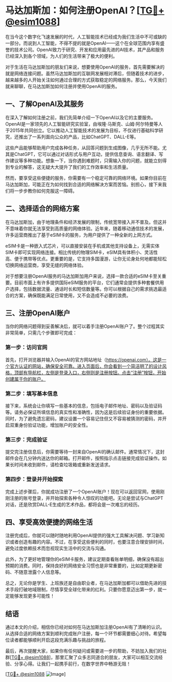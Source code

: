 # 马达加斯加：如何注册OpenAI？[[TG💪+ @esim1088](https://t.me/s/esim1088)]

在当今这个数字化飞速发展的时代，人工智能技术已经成为我们生活中不可或缺的一部分。而说到人工智能，不得不提的就是OpenAI——这个在全球范围内享有盛誉的技术公司。OpenAI致力于研究、开发和应用最先进的AI技术，其产品和服务已经深入到各个领域，为人们的生活带来了极大的便利。

对于生活在马达加斯加的朋友们来说，想要使用OpenAI的服务，首先需要解决的就是网络连接问题。虽然马达加斯加的互联网发展相对滞后，但随着技术的进步，越来越多的人开始关注如何通过合理的方式获取稳定的网络服务。那么，今天我们就来聊聊，在马达加斯加如何注册并使用OpenAI的服务。

## 一、了解OpenAI及其服务

在深入了解如何注册之前，我们先简单介绍一下OpenAI以及它的主要服务。OpenAI是一家领先的人工智能研究实验室，由埃隆·马斯克、山姆·阿尔特曼等人于2015年共同创立。它以推动人工智能技术的发展为目标，不仅进行基础科学研究，还推出了一系列面向公众的产品，比如ChatGPT、DALL-E等。

这些产品能够帮助用户完成各种任务，从回答问题到生成图像，几乎无所不能。尤其是ChatGPT，它可以通过对话形式与用户互动，提供信息查询、语言翻译、写作建议等多种功能。想象一下，当你遇到难题时，只需输入你的问题，就能立刻得到专业的解答，这无疑大大提升了我们的工作效率和生活质量。

然而，要享受这些便捷的服务，你需要有一个稳定可靠的网络环境。如果你目前在马达加斯加，可能正在为如何找到合适的网络解决方案而苦恼。别担心，接下来我们将一步步教你如何克服这一障碍。

## 二、选择适合的网络方案

在马达加斯加，由于地理条件和经济发展的限制，传统宽带接入并不普及。但这并不意味着你就无法享受到高质量的网络体验。近年来，随着移动通信技术的发展，许多运营商推出了基于eSIM卡的服务，为用户提供了一种全新的上网方式。

eSIM卡是一种嵌入式芯片，可以直接安装在手机或其他支持设备上，无需实体SIM卡即可实现网络连接。相比传统的物理SIM卡，eSIM具有体积小、灵活性高、便于携带等优点。更重要的是，它支持多国漫游，让你无论身处何地都能轻松切换网络运营商，享受无缝的网络体验。

对于想要注册OpenAI服务的马达加斯加用户来说，选择一款合适的eSIM卡至关重要。目前市面上有许多提供国际eSIM服务的平台，它们通常会提供多种套餐供用户选择，包括数据流量、通话时长和短信数量等。你可以根据自己的需求挑选最适合的方案，确保既能满足日常使用，又不会造成不必要的浪费。

## 三、注册OpenAI账户

当你的网络问题得到妥善解决后，就可以着手注册OpenAI账户了。整个过程其实非常简单，只需几个步骤即可完成：

### 第一步：访问官网

首先，打开浏览器并输入OpenAI的官方网站地址（https://openai.com）。这是一个官方认证的网站，确保安全可靠。进入页面后，你会看到一个简洁明了的设计风格，顶部有导航栏，左侧是登录入口，右侧则是注册按钮。点击“注册”按钮，开始创建属于你的账户。

### 第二步：填写基本信息

接下来，系统会让你填写一些基本的信息，包括电子邮件地址、密码以及验证码等。请务必保证所填信息的真实性和准确性，因为这是后续验证身份的重要依据。同时，为了避免遗忘密码，建议设置一个容易记住但又不容易被猜测的密码，并开启双重身份验证功能，增加账户的安全性。

### 第三步：完成验证

提交完注册信息后，你需要等待一封来自OpenAI的确认邮件。通常情况下，这封邮件会在几分钟内送达你的邮箱。打开邮件，按照指示点击链接完成验证操作。如果长时间未收到邮件，请检查垃圾箱或重新发送请求。

### 第四步：登录并开始探索

完成上述步骤后，你就成功注册了一个OpenAI账户！现在可以返回官网，使用刚刚注册的账号登录，并开始探索各种令人惊叹的功能吧。无论是尝试与ChatGPT对话，还是欣赏DALL-E生成的艺术作品，都将会是一次难忘的经历。

## 四、享受高效便捷的网络生活

注册完成后，你就可以随时随地利用OpenAI提供的强大工具解决问题、学习新知识或者创造有趣的内容。不过，在享受这些便利的同时，也要注意合理安排时间，避免过度依赖技术而忽视现实生活中的交流与沟通。

此外，为了更好地管理你的eSIM卡服务，建议定期查看账单明细，确保没有超出预期的消费。同时，保持良好的网络安全习惯也是非常重要的，比如定期更新密码、不随意泄露个人信息等。

总之，无论你是学生、上班族还是自由职业者，在马达加斯加都可以借助先进的技术手段打破地域限制，尽情享受全球化带来的红利。只要你愿意迈出第一步，就一定能够发现更多可能性！

## 结语

通过本文的介绍，相信你已经对如何在马达加斯加注册OpenAI有了清晰的认识。从选择合适的网络方案到顺利完成账户注册，每一个环节都需要细心对待。希望每位读者都能够顺利开启这段充满乐趣与挑战的旅程。

最后，再次提醒大家，如果你有任何疑问或需要进一步的帮助，不妨加入我们的社群[[TG💪+ @esim1088](https://t.me/s/esim1088)]，那里汇聚了众多志同道合的朋友，大家可以相互交流经验、分享心得。让我们一起携手前行，在数字世界中畅游无阻！

[[TG💪+ @esim1088](https://t.me/s/esim1088) ![Image](https://i.postimg.cc/4NQfJmqS/Snipaste-2025-05-13-00-14-12.png)]